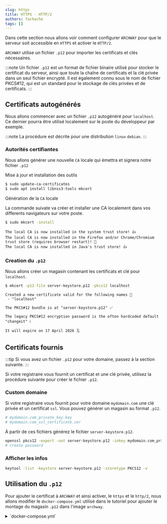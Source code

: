 ```yaml
---
slug: https
title: HTTPS - HTTP/2
authors: fachache
tags: []
---
```


Dans cette section nous allons voir comment configurer `ARCHWAY` pour que le serveur soit accessible en `HTTPS` et activer le `HTTP/2`.

`ARCHWAY` utilise un fichier `.p12` pour importer les certificats et clés nécessaires.

:::note
Un fichier `.p12` est un format de fichier binaire utilisé pour stocker le certificat du serveur, ainsi que toute la chaîne de certificats et la clé privée dans un seul fichier encrypté. Il est également connu sous le nom de fichier PKCS#12, qui est un standard pour le stockage de clés privées et de certificats.
:::


## Certificats autogénérés

Nous allons commencer avec un fichier `.p12` autogénéré pour `localhost`.    
Ce dernier pourra être utilisé localement sur le poste du développeur par exemple.

:::note
La procédure est décrite pour une distribution `linux` `debian`.
:::

### Autorités certifiantes

Nous allons générer une nouvelle `CA` locale qui émettra et signera  notre fichier `.p12`

Mise à jour et installation des outils

```bash
$ sudo update-ca-certificates
$ sudo apt install libnss3-tools mkcert
```

Génération de la `CA` locale

La commande suivate va créer et installer une CA localement dans vos differents navigateurs sur votre poste.

```bash
$ sudo mkcert -install
```

```
The local CA is now installed in the system trust store! 👍
The local CA is now installed in the Firefox and/or Chrome/Chromium trust store (requires browser restart)! 🦊
The local CA is now installed in Java's trust store! 👍
```

### Creation du `.p12`

Nous allons créer un magasin contenant les certificats et clé pour `localhost`.

```bash
$ mkcert -p12-file server-keystore.p12 -pkcs12 localhost
```

```
Created a new certificate valid for the following names 📜
 - "localhost"

The PKCS#12 bundle is at "server-keystore.p12" ✅

The legacy PKCS#12 encryption password is the often hardcoded default "changeit" ℹ️

It will expire on 17 April 2026 🗓
```

## Certificats fournis

:::tip
Si vous avez un fichier `.p12` pour votre domaine, passez à la section suivante.
:::

Si votre registraire vous fournit un certificat et une clé privée, utilisez la procédure suivante pour créer le fichier `.p12`.


### Custom domaine

Si votre registraire vous fournit pour votre domaine `mydomain.com` une clé privée et un certificat `ssl`. Vous pouvez générer un magasin au format `.p12`.

```bash
# mydomain.com_private_key.key
# mydomain.com_ssl_certificate.cer
```

À partir de ces fichiers générez le fichier `server-keystore.p12`.

```bash
openssl pkcs12 -export -out server-keystore.p12 -inkey mydomain.com_private_key.key -in mydomain.com_ssl_certificate.cer
# create password
```

### Afficher les infos

```bash
keytool -list -keystore server-keystore.p12 -storetype PKCS12 -v
```

## Utilisation du `.p12`

Pour ajouter le certificat à `ARCHWAY` et ainsi activer, le `https` et le `http/2`, nous allons modifier le `docker-compose.yml` utilisé dans le tutoriel pour ajouter le montage du magasin `.p12` dans l'image `archway`.

<details>
  <summary>`docker-compose.yml`</summary>
```yml title="docker-compose.yml" showLineNumbers
version: '3.8'
services:
  archway:
    image: ghcr.io/hhdevelopment/archway:latest
    ports:
      # highlight-next-line
      - 443:8443 # HTTPS
    volumes:
      # highlight-next-line
      - ./server-keystore.p12:/server-keystore.p12:ro
    environment:
      # highlight-start
      SERVER_PORT: 8443
      SSL: "true"
      SSL_KEY_STORE_TYPE: PKCS12
      SSL_KEY_STORE: server-keystore.p12
      SSL_KEY_STORE_PASSWORD: changeit
      SSL_KEY_ALIAS: 1
      # highlight-end
      MONGODB_HOST: mongodb 
      MONGODB_DB_NAME: archway
      MONGODB_USER: admin
      MONGODB_PWD: changeit

  mongodb:
    image: mongo # official image  
    volumes:
      - mongodb_data:/data/db
    environment:
      MONGO_INITDB_DATABASE: archway
      MONGO_INITDB_ROOT_USERNAME: admin
      MONGO_INITDB_ROOT_PASSWORD: changeit
volumes:
  mongodb_data:

```
</details>

### Explications

```yml
./server-keystore.p12:/server-keystore.p12:ro
```

La ligne `./server-keystore.p12:/server-keystore.p12:ro` définit que l'on va monter le magasin `.p12` à la racine du conteneur. On précise que c'est en lecture seule `ro`.

Dans notre cas, le fichier `server-keystore.p12` et le fichier `docker-compose.yml` doivent être au même niveau.

Adaptez au besoin le mot de passe bien sûr.

```yml
- 443:8443 # HTTPS
```

Ceci expose le port `8443` du conteneur sur le port local `443`.

Si le port 443 n'est pas libre vous povez en utiliser un autre.

```yml
SERVER_PORT: 8443
SSL: "true"
SSL_KEY_STORE_TYPE: PKCS12
SSL_KEY_STORE: server-keystore.p12
SSL_KEY_STORE_PASSWORD: changeit
SSL_KEY_ALIAS: 1
```

- `SERVER_PORT` définit le port d'écoute du serveur.
- `SSL` active le `SSL`, le `HTTPS`.
- `SSL_KEY_STORE_TYPE` Type du magasin, normalement `PKCS12`.
- `SSL_KEY_STORE` Le magasin au format `.p12` que l'on a monté.
- `SSL_KEY_STORE_PASSWORD` Le mot de passe de la clé privée.
- `SSL_KEY_ALIAS` L'alias du certificat dans le magasin.

:::tip
Pour connaitre la liste des alias dans le magasin utiliser la commande:
```bash
keytool -list -keystore server-keystore.p12 -storetype PKCS12 -v
```
:::

### Démarrage du projet

```bash
docker compose -f docker-compose.yml pull
docker compose -f docker-compose.yml up -d
```

Connexion: [https://localhost:443/login](https://localhost:443/login)

:::note
le lien précédent utilise `localhost`, il faut bien sur adater cela avec le `DNS` lié au certificat utilisé.
:::
